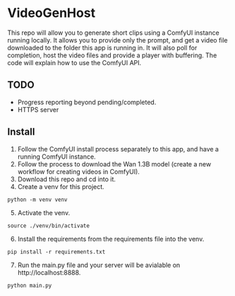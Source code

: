 VideoGenHost
============

This repo will allow you to generate short clips using a ComfyUI
instance running locally. It allows you to provide only the prompt,
and get a video file downloaded to the folder this app is running in.
It will also poll for completion, host the video files and provide
a player with buffering. The code will explain how to use the ComfyUI
API.

TODO
----
* Progress reporting beyond pending/completed.
* HTTPS server

Install
-------
1. Follow the ComfyUI install process separately to this app,
and have a running ComfyUI instance.
2. Follow the process to download the Wan 1.3B model (create a new workflow
for creating videos in ComfyUI).
3. Download this repo and cd into it.
4. Create a venv for this project.

```python -m venv venv```

5. Activate the venv.

```source ./venv/bin/activate```

6. Install the requirements from the requirements file into the venv.

```pip install -r requirements.txt```

7. Run the main.py file and your server will be avialable on http://localhost:8888.

```python main.py```

